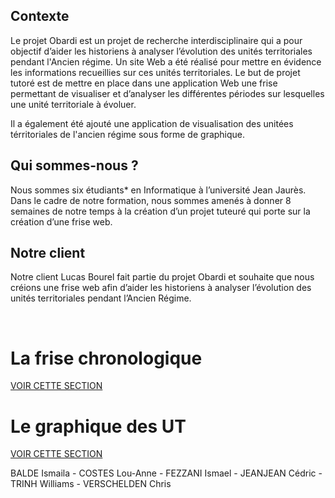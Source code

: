 ## Contexte
Le projet Obardi est un projet de recherche interdisciplinaire qui a pour objectif d’aider les historiens à analyser l’évolution des unités territoriales pendant l'Ancien régime. Un site Web a été réalisé pour mettre en évidence les informations recueillies sur ces unités territoriales. Le but de projet tutoré est de mettre en place dans une application Web une frise permettant de visualiser et d’analyser les différentes périodes sur lesquelles une unité territoriale à évoluer.

Il a également été ajouté une application de visualisation des unitées térritoriales de l'ancien régime sous forme de graphique.

## Qui sommes-nous ? 
Nous sommes six étudiants* en Informatique à l’université Jean Jaurès. Dans le cadre de notre formation, nous sommes amenés à donner 8 semaines de notre temps à la création d’un projet tuteuré qui porte sur la création d’une frise web.

## Notre client
Notre client Lucas Bourel fait partie du projet Obardi et souhaite que nous créions une frise web afin d’aider les historiens à analyser l’évolution des unités territoriales pendant l’Ancien Régime.

<br>

# La frise chronologique

[VOIR CETTE SECTION](https://github.com/ChrisVerschelden/OBARDI-UT2J-2021_2022/tree/main/timeline)

# Le graphique des UT

[VOIR CETTE SECTION](https://github.com/ChrisVerschelden/OBARDI-UT2J-2021_2022/tree/main/graphique)


BALDE Ismaila - COSTES Lou-Anne - FEZZANI Ismael - JEANJEAN Cédric - TRINH Williams - VERSCHELDEN Chris

